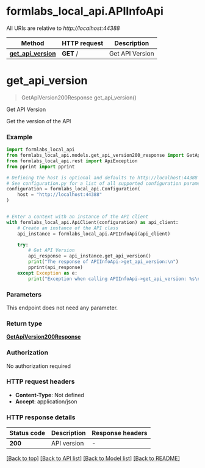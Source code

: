 # formlabs_local_api.APIInfoApi

All URIs are relative to *http://localhost:44388*

Method | HTTP request | Description
------------- | ------------- | -------------
[**get_api_version**](APIInfoApi.md#get_api_version) | **GET** / | Get API Version


# **get_api_version**
> GetApiVersion200Response get_api_version()

Get API Version

Get the version of the API

### Example


```python
import formlabs_local_api
from formlabs_local_api.models.get_api_version200_response import GetApiVersion200Response
from formlabs_local_api.rest import ApiException
from pprint import pprint

# Defining the host is optional and defaults to http://localhost:44388
# See configuration.py for a list of all supported configuration parameters.
configuration = formlabs_local_api.Configuration(
    host = "http://localhost:44388"
)


# Enter a context with an instance of the API client
with formlabs_local_api.ApiClient(configuration) as api_client:
    # Create an instance of the API class
    api_instance = formlabs_local_api.APIInfoApi(api_client)

    try:
        # Get API Version
        api_response = api_instance.get_api_version()
        print("The response of APIInfoApi->get_api_version:\n")
        pprint(api_response)
    except Exception as e:
        print("Exception when calling APIInfoApi->get_api_version: %s\n" % e)
```



### Parameters

This endpoint does not need any parameter.

### Return type

[**GetApiVersion200Response**](GetApiVersion200Response.md)

### Authorization

No authorization required

### HTTP request headers

 - **Content-Type**: Not defined
 - **Accept**: application/json

### HTTP response details

| Status code | Description | Response headers |
|-------------|-------------|------------------|
**200** | API version |  -  |

[[Back to top]](#) [[Back to API list]](../README.md#documentation-for-api-endpoints) [[Back to Model list]](../README.md#documentation-for-models) [[Back to README]](../README.md)

